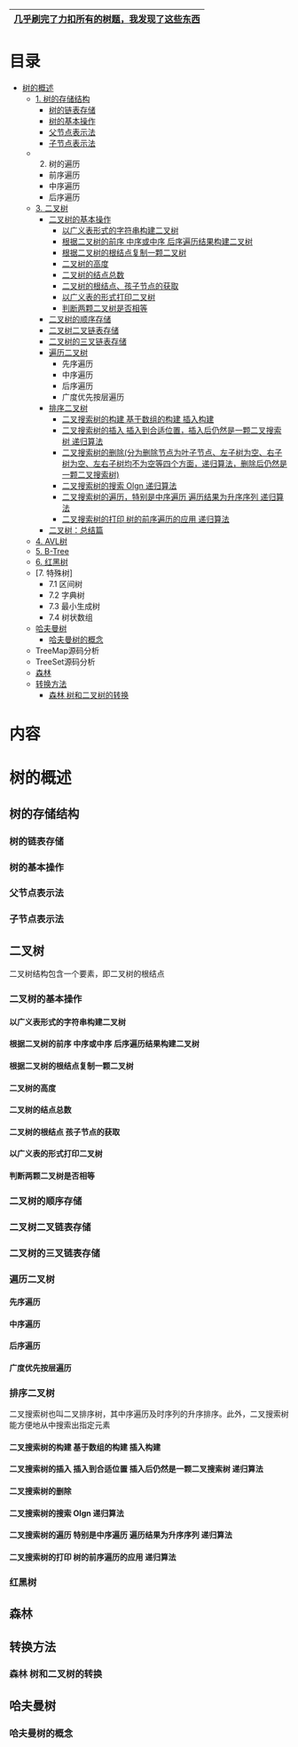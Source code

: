 
[几乎刷完了力扣所有的树题，我发现了这些东西](https://lucifer.ren/blog/2020/11/23/tree/)|
---|


# 目录

   *  [树的概述](#树的概述)
      *  [1. 树的存储结构](#树的存储结构)
         *  [树的链表存储](#树的链表存储)
         *  [树的基本操作](#树的基本操作)
         *  [父节点表示法](#父节点表示法)
         *  [子节点表示法](#子节点表示法)
      *  2. 树的遍历
         *   前序遍历
         *   中序遍历
         *   后序遍历
      *  [3. 二叉树](#二叉树)
         *  [二叉树的基本操作](#二叉树的基本操作)
            * [以广义表形式的字符串构建二叉树](#以广义表形式的字符串构建二叉树)
            * [根据二叉树的前序 中序或中序 后序遍历结果构建二叉树](#根据二叉树的前序-中序或中序-后序遍历结果构建二叉树)
            * [根据二叉树的根结点复制一颗二叉树](#根据二叉树的根结点复制一颗二叉树)
            * [二叉树的高度](#二叉树的高度)
            * [二叉树的结点总数](#二叉树的结点总数)
            * [二叉树的根结点、孩子节点的获取](#二叉树的根结点-孩子节点的获取)
            * [以广义表的形式打印二叉树](#以广义表的形式打印二叉树)
            * [判断两颗二叉树是否相等](#判断两颗二叉树是否相等)
         *  [二叉树的顺序存储](#二叉树的顺序存储)
         *  [二叉树二叉链表存储](#二叉树二叉链表存储)
         *  [二叉树的三叉链表存储](#二叉树的三叉链表存储)
         *  [遍历二叉树](https://www.kancloud.cn/fe_lucifer/leetcode/1996365)
            *  先序遍历
            *  中序遍历
            *  后序遍历
            *  广度优先按层遍历
         *  [排序二叉树](#排序二叉树)
            * [二叉搜索树的构建 基于数组的构建 插入构建](#二叉搜索树的构建-基于数组的构建-插入构建)
            * [二叉搜索树的插入 插入到合适位置，插入后仍然是一颗二叉搜索树 递归算法](#二叉搜索树的插入-插入到合适位置-插入后仍然是一颗二叉搜索树-递归算法)
            * [二叉搜索树的删除(分为删除节点为叶子节点、左子树为空、右子树为空、左右子树均不为空等四个方面，递归算法，删除后仍然是一颗二叉搜索树)](#二叉搜索树的删除)
            * [二叉搜索树的搜索 Olgn 递归算法](#二叉搜索树的搜索-Olgn-递归算法)
            * [二叉搜索树的遍历，特别是中序遍历 遍历结果为升序序列 递归算法](#二叉搜索树的遍历-特别是中序遍历-遍历结果为升序序列-递归算法)
            * [二叉搜索树的打印 树的前序遍历的应用 递归算法](#二叉搜索树的打印-树的前序遍历的应用-递归算法)
         *  [二叉树：总结篇](https://mp.weixin.qq.com/s/-ZJn3jJVdF683ap90yIj4Q)   
      *  [4. AVL树]()
      *  [5. B-Tree](https://www.cnblogs.com/dongguacai/p/7239599.html)
      *  [6. 红黑树](#红黑树)
      *  [7. 特殊树]
         * 7.1 区间树
         * 7.2 字典树
         * 7.3 最小生成树
         * 7.4 树状数组
      *  [哈夫曼树](#哈夫曼树)
         *  [哈夫曼树的概念](#哈夫曼树的概念)
      *  TreeMap源码分析
      *  TreeSet源码分析
      *  [森林](#森林)
      *  [转换方法](#转换方法)
         *  [森林 树和二叉树的转换](#森林-树和二叉树的转换)
      

# 内容

# 树的概述
## 树的存储结构
### 树的链表存储
### 树的基本操作
### 父节点表示法
### 子节点表示法

## 二叉树
二叉树结构包含一个要素，即二叉树的根结点

### 二叉树的基本操作
#### 以广义表形式的字符串构建二叉树
#### 根据二叉树的前序 中序或中序 后序遍历结果构建二叉树
#### 根据二叉树的根结点复制一颗二叉树
#### 二叉树的高度
#### 二叉树的结点总数
#### 二叉树的根结点 孩子节点的获取
#### 以广义表的形式打印二叉树
#### 判断两颗二叉树是否相等

### 二叉树的顺序存储
### 二叉树二叉链表存储
### 二叉树的三叉链表存储

### 遍历二叉树

#### 先序遍历
#### 中序遍历
#### 后序遍历
#### 广度优先按层遍历

### 排序二叉树
二叉搜索树也叫二叉排序树，其中序遍历及时序列的升序排序。此外，二叉搜索树能方便地从中搜索出指定元素
#### 二叉搜索树的构建 基于数组的构建 插入构建
#### 二叉搜索树的插入 插入到合适位置 插入后仍然是一颗二叉搜索树 递归算法
#### 二叉搜索树的删除
#### 二叉搜索树的搜索 Olgn 递归算法
#### 二叉搜索树的遍历 特别是中序遍历 遍历结果为升序序列 递归算法
#### 二叉搜索树的打印 树的前序遍历的应用 递归算法

### 红黑树

## 森林
## 转换方法
### 森林 树和二叉树的转换
## 哈夫曼树
### 哈夫曼树的概念
